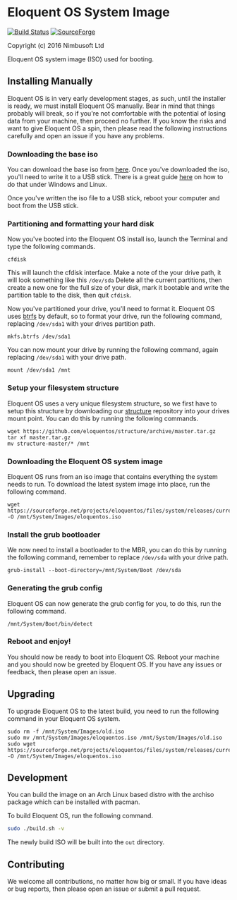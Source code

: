# Eloquent OS System Image

[![Build Status](https://travis-ci.org/eloquentos/system.svg)](https://travis-ci.org/eloquentos/system)  [![SourceForge](https://img.shields.io/sourceforge/dm/eloquentos.svg?maxAge=2592000)](https://sourceforge.net/projects/eloquentos/files/system/releases/)

Copyright (c) 2016 Nimbusoft Ltd

Eloquent OS system image (ISO) used for booting.

## Installing Manually

Eloquent OS is in very early development stages, as such, until the installer is ready, we must install Eloquent OS manually. Bear in mind that things probably will break, so if you're not comfortable with the potential of losing data from your machine, then proceed no further. If you know the risks and want to give Eloquent OS a spin, then please read the following instructions carefully and open an issue if you have any problems.

### Downloading the base iso

You can download the base iso from [here](https://sourceforge.net/projects/eloquentos/files/iso/releases/current.iso/download). Once you've downloaded the iso, you'll need to write it to a USB stick. There is a great guide [here](https://www.linux.com/blog/how-burn-iso-usb-drive) on how to do that under Windows and Linux.

Once you've written the iso file to a USB stick, reboot your computer and boot from the USB stick.

### Partitioning and formatting your hard disk

Now you've booted into the Eloquent OS install iso, launch the Terminal and type the following commands.

```
cfdisk
```

This will launch the cfdisk interface. Make a note of the your drive path, it will look something like this ```/dev/sda``` Delete all the current partitions, then create a new one for the full size of your disk, mark it bootable and write the partition table to the disk, then quit ```cfdisk```.

Now you've partitioned your drive, you'll need to format it. Eloquent OS uses [btrfs](https://btrfs.wiki.kernel.org/index.php/Main_Page) by default, so to format your drive, run the following command, replacing ```/dev/sda1``` with your drives partition path.

```
mkfs.btrfs /dev/sda1
```

You can now mount your drive by running the following command, again replacing ```/dev/sda1``` with your drive path.

```
mount /dev/sda1 /mnt
```

### Setup your filesystem structure

Eloquent OS uses a very unique filesystem structure, so we first have to setup this structure by downloading our [structure](https://github.com/eloquentos/structure) repository into your drives mount point. You can do this by running the following commands.

```
wget https://github.com/eloquentos/structure/archive/master.tar.gz
tar xf master.tar.gz
mv structure-master/* /mnt
```

### Downloading the Eloquent OS system image

Eloquent OS runs from an iso image that contains everything the system needs to run. To download the latest system image into place, run the following command.

```
wget https://sourceforge.net/projects/eloquentos/files/system/releases/current.iso/download -O /mnt/System/Images/eloquentos.iso
```

### Install the grub bootloader

We now need to install a bootloader to the MBR, you can do this by running the following command, remember to replace ```/dev/sda``` with your drive path.

```
grub-install --boot-directory=/mnt/System/Boot /dev/sda
```

### Generating the grub config

Eloquent OS can now generate the grub config for you, to do this, run the following command.

```
/mnt/System/Boot/bin/detect
```

### Reboot and enjoy!

You should now be ready to boot into Eloquent OS. Reboot your machine and you should now be greeted by Eloquent OS. If you have any issues or feedback, then please open an issue.

## Upgrading

To upgrade Eloquent OS to the latest build, you need to run the following command in your Eloquent OS system.

```
sudo rm -f /mnt/System/Images/old.iso
sudo mv /mnt/System/Images/eloquentos.iso /mnt/System/Images/old.iso
sudo wget https://sourceforge.net/projects/eloquentos/files/system/releases/current.iso/download -O /mnt/System/Images/eloquentos.iso
```

## Development

You can build the image on an Arch Linux based distro with the archiso package which can be installed with pacman.

To build Eloquent OS, run the following command.

```bash
sudo ./build.sh -v
```

The newly build ISO will be built into the ```out``` directory.

## Contributing

We welcome all contributions, no matter how big or small. If you have ideas or bug reports, then please open an issue or submit a pull request.
